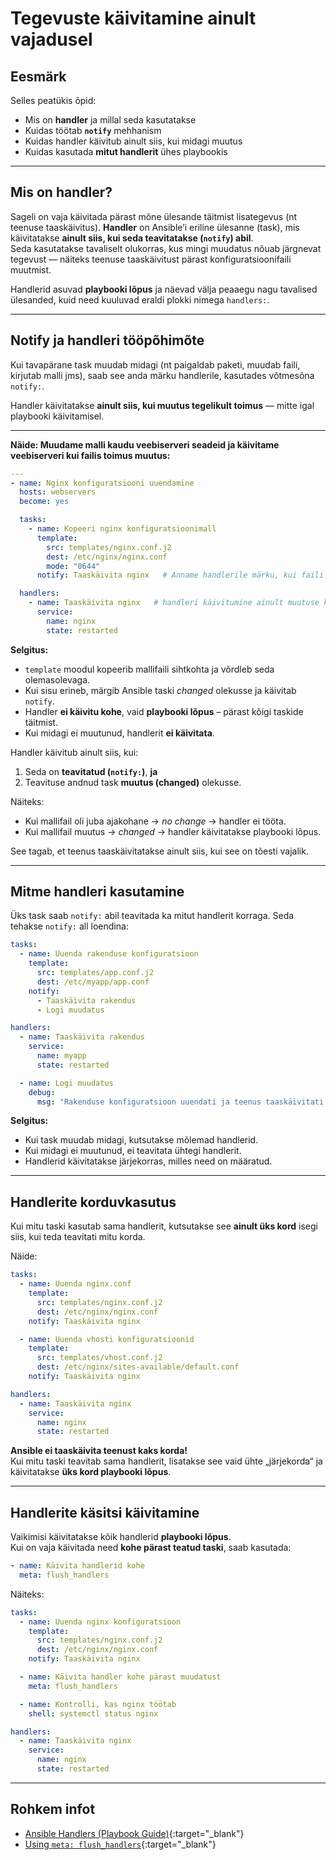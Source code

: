 # Tegevuste käivitamine ainult vajadusel

## Eesmärk

Selles peatükis õpid:

- Mis on **handler** ja millal seda kasutatakse  
- Kuidas töötab **`notify`** mehhanism  
- Kuidas handler käivitub ainult siis, kui midagi muutus  
- Kuidas kasutada **mitut handlerit** ühes playbookis  

---

## Mis on handler?

Sageli on vaja käivitada pärast mõne ülesande täitmist lisategevus (nt teenuse taaskäivitus). **Handler** on Ansible’i eriline ülesanne (task), mis käivitatakse **ainult siis, kui seda teavitatakse (`notify`) abil**.  
Seda kasutatakse tavaliselt olukorras, kus mingi muudatus nõuab järgnevat tegevust — näiteks teenuse taaskäivitust pärast konfiguratsioonifaili muutmist.

Handlerid asuvad **playbooki lõpus** ja näevad välja peaaegu nagu tavalised ülesanded, kuid need kuuluvad eraldi plokki nimega `handlers:`.

---

## Notify ja handleri tööpõhimõte

Kui tavapärane task muudab midagi (nt paigaldab paketi, muudab faili, kirjutab malli jms), saab see anda märku handlerile, kasutades võtmesõna `notify:`.

Handler käivitatakse **ainult siis, kui muutus tegelikult toimus** — mitte igal playbooki käivitamisel.  

---

**Näide: Muudame malli kaudu veebiserveri seadeid ja käivitame veebiserveri kui failis toimus muutus:**

```yaml
---
- name: Nginx konfiguratsiooni uuendamine
  hosts: webservers
  become: yes

  tasks:
    - name: Kopeeri nginx konfiguratsioonimall
      template:
        src: templates/nginx.conf.j2
        dest: /etc/nginx/nginx.conf
        mode: "0644"
      notify: Taaskäivita nginx   # Anname handlerile märku, kui faili muudeti

  handlers:
    - name: Taaskäivita nginx   # handleri käivitumine ainult muutuse korral
      service:
        name: nginx
        state: restarted
```

**Selgitus:**

- `template` moodul kopeerib mallifaili sihtkohta ja võrdleb seda olemasolevaga.  
- Kui sisu erineb, märgib Ansible taski *changed* olekusse ja käivitab `notify`.  
- Handler **ei käivitu kohe**, vaid **playbooki lõpus** – pärast kõigi taskide täitmist.  
- Kui midagi ei muutunud, handlerit **ei käivitata**.  


Handler käivitub ainult siis, kui:

1. Seda on **teavitatud (`notify:`)**, **ja**
2. Teavituse andnud task **muutus (changed)** olekusse.

Näiteks:

- Kui mallifail oli juba ajakohane → *no change* → handler ei tööta.  
- Kui mallifail muutus → *changed* → handler käivitatakse playbooki lõpus.  

See tagab, et teenus taaskäivitatakse ainult siis, kui see on tõesti vajalik.  

---

## Mitme handleri kasutamine

Üks task saab `notify:` abil teavitada ka mitut handlerit korraga.
Seda tehakse `notify:` all loendina:

```yaml
tasks:
  - name: Uuenda rakenduse konfiguratsioon
    template:
      src: templates/app.conf.j2
      dest: /etc/myapp/app.conf
    notify:
      - Taaskäivita rakendus
      - Logi muudatus

handlers:
  - name: Taaskäivita rakendus
    service:
      name: myapp
      state: restarted

  - name: Logi muudatus
    debug:
      msg: "Rakenduse konfiguratsioon uuendati ja teenus taaskäivitati."
```

**Selgitus:**

- Kui task muudab midagi, kutsutakse mõlemad handlerid.  
- Kui midagi ei muutunud, ei teavitata ühtegi handlerit.  
- Handlerid käivitatakse järjekorras, milles need on määratud.

---

## Handlerite korduvkasutus

Kui mitu taski kasutab sama handlerit, kutsutakse see **ainult üks kord** isegi siis, kui teda teavitati mitu korda.

Näide:

```yaml
tasks:
  - name: Uuenda nginx.conf
    template:
      src: templates/nginx.conf.j2
      dest: /etc/nginx/nginx.conf
    notify: Taaskäivita nginx

  - name: Uuenda vhosti konfiguratsioonid
    template:
      src: templates/vhost.conf.j2
      dest: /etc/nginx/sites-available/default.conf
    notify: Taaskäivita nginx

handlers:
  - name: Taaskäivita nginx
    service:
      name: nginx
      state: restarted
```

**Ansible ei taaskäivita teenust kaks korda!**  
Kui mitu taski teavitab sama handlerit, lisatakse see vaid ühte „järjekorda“ ja käivitatakse **üks kord playbooki lõpus**.  

---

## Handlerite käsitsi käivitamine

Vaikimisi käivitatakse kõik handlerid **playbooki lõpus**.  
Kui on vaja käivitada need **kohe pärast teatud taski**, saab kasutada:

```yaml
- name: Käivita handlerid kohe
  meta: flush_handlers
```

Näiteks:

```yaml
tasks:
  - name: Uuenda nginx konfiguratsioon
    template:
      src: templates/nginx.conf.j2
      dest: /etc/nginx/nginx.conf
    notify: Taaskäivita nginx

  - name: Käivita handler kohe pärast muudatust
    meta: flush_handlers

  - name: Kontrolli, kas nginx töötab
    shell: systemctl status nginx

handlers:
  - name: Taaskäivita nginx
    service:
      name: nginx
      state: restarted
```

---

## Rohkem infot

- [Ansible Handlers (Playbook Guide)](https://docs.ansible.com/ansible/latest/playbook_guide/playbooks_handlers.html){:target="_blank"}  
- [Using `meta: flush_handlers`](https://docs.ansible.com/ansible/latest/collections/ansible/builtin/meta_module.html){:target="_blank"}  
